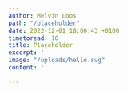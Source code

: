 ```yaml
---
author: Melvin Loos
path: "/placeholder"
date: 2022-12-01 18:00:43 +0100
timetoread: 10
title: Placeholder
excerpt: ''
image: "/uploads/hello.svg"
content: ''

---
```

